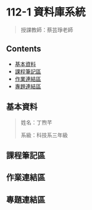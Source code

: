 # 112-1 資料庫系統
>授課教師：蔡芸琤老師

## Contents
* [基本資料](#基本資料)
* [課程筆記區](#課程筆記區)
* [作業連結區](#作業連結區)
* [專題連結區](#專題連結區)

## 基本資料
> 姓名：丁煦芊
> 
> 系級：科技系三年級

## 課程筆記區

## 作業連結區

## 專題連結區
